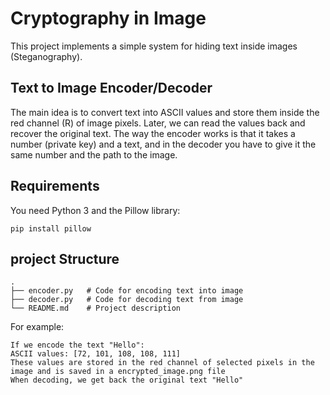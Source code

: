 # Cryptography in Image

This project implements a simple system for hiding text inside images (Steganography).

## Text to Image Encoder/Decoder

The main idea is to convert text into ASCII values and store them inside the red channel (R) of image pixels. Later, we can read the values back and recover the original text.
The way the encoder works is that it takes a number (private key) and a text, and in the decoder you have to give it the same number and the path to the image.

## Requirements
You need Python 3 and the Pillow library:
```
pip install pillow
```
## project Structure
```
.
├── encoder.py   # Code for encoding text into image
├── decoder.py   # Code for decoding text from image
└── README.md    # Project description
```
For example:
```
If we encode the text "Hello":
ASCII values: [72, 101, 108, 108, 111]
These values are stored in the red channel of selected pixels in the image and is saved in a encrypted_image.png file
When decoding, we get back the original text "Hello"
```
